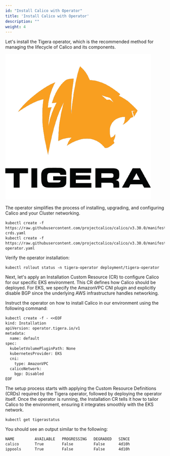 ```yaml
---
id: "Install Calico with Operator"
title: 'Install Calico with Operator'
description: ""
weight: 4
---
```


Let's install the Tigera operator, which is the recommended method for managing the lifecycle of Calico and its components.

![Tigera-operator](Tigera-operator.png)

The operator simplifies the process of installing, upgrading, and configuring Calico and your Cluster networking.

```
kubectl create -f 
https://raw.githubusercontent.com/projectcalico/calico/v3.30.0/manifests/operator-crds.yaml
kubectl create -f 
https://raw.githubusercontent.com/projectcalico/calico/v3.30.0/manifests/tigera-operator.yaml
```

Verify the operator installation:

```
kubectl rollout status -n tigera-operator deployment/tigera-operator
```

Next, let's apply an Installation Custom Resource (CR) to configure Calico for our specific EKS environment. This CR defines how Calico should be deployed. For EKS, we specify the AmazonVPC CNI plugin and explicitly disable BGP since the underlying AWS infrastructure handles networking.

Instruct the operator on how to install Calico in our environment using the following command:

```
kubectl create -f - <<EOF
kind: Installation
apiVersion: operator.tigera.io/v1
metadata:
  name: default
spec:
  kubeletVolumePluginPath: None
  kubernetesProvider: EKS
  cni:
    type: AmazonVPC
  calicoNetwork:
    bgp: Disabled
EOF
```

The setup process starts with applying the Custom Resource Definitions (CRDs) required by the Tigera operator, followed by deploying the operator itself. Once the operator is running, the Installation CR tells it how to tailor Calico to the environment, ensuring it integrates smoothly with the EKS network.

```
kubectl get tigerastatus
```

You should see an output similar to the following:

```
NAME         AVAILABLE   PROGRESSING   DEGRADED   SINCE
calico       True        False         False      4d10h
ippools      True        False         False      4d10h
```